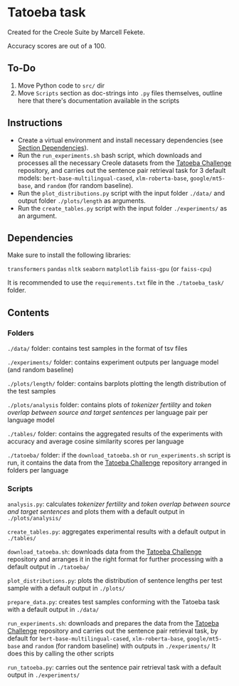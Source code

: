 # Tatoeba task

Created for the Creole Suite by Marcell Fekete.

Accuracy scores are out of a 100.

## To-Do
1. Move Python code to `src/` dir
2. Move `Scripts` section as doc-strings into `.py` files themselves, outline here that there's documentation available in the scripts

## Instructions

* Create a virtual environment and install necessary dependencies (see [Section Dependencies](#dependencies)).
* Run the `run_experiments.sh` bash script, which downloads and processes all the necessary Creole datasets from the [Tatoeba Challenge](https://github.com/Helsinki-NLP/Tatoeba-Challenge/blob/master/data/README.md) repository, and carries out the sentence pair retrieval task for 3 default models: `bert-base-multilingual-cased`, `xlm-roberta-base`, `google/mt5-base`, and `random` (for random baseline).
* Run the `plot_distributions.py` script with the input folder `./data/` and output folder `./plots/length` as arguments.
* Run the `create_tables.py` script with the input folder `./experiments/` as an argument.

## Dependencies

Make sure to install the following libraries:

`transformers` `pandas` `nltk` `seaborn` `matplotlib` `faiss-gpu` (or `faiss-cpu`)

It is recommended to use the `requirements.txt` file in the `./tatoeba_task/` folder.

## Contents

### Folders

`./data/` folder: contains test samples in the format of tsv files

`./experiments/` folder: contains experiment outputs per language model (and random baseline)

`./plots/length/` folder: contains barplots plotting the length distribution of the test samples

`./plots/analysis` folder: contains plots of _tokenizer fertility_ and _token overlap between source and target sentences_ per language pair per language model  

`./tables/` folder: contains the aggregated results of the experiments with accuracy and average cosine similarity scores per language

`./tatoeba/` folder: if the `download_tatoeba.sh` or `run_experiments.sh` script is run, it contains the data from the [Tatoeba Challenge](https://github.com/Helsinki-NLP/Tatoeba-Challenge/blob/master/data/README.md) repository arranged in folders per language

### Scripts

`analysis.py`: calculates _tokenizer fertility_ and _token overlap between source and target sentences_ and plots them with a default output in `./plots/analysis/`

`create_tables.py`: aggregates experimental results with a default output in `./tables/`

`download_tatoeba.sh`: downloads data from the [Tatoeba Challenge](https://github.com/Helsinki-NLP/Tatoeba-Challenge/blob/master/data/README.md) repository and arranges it in the right format for further processing with a default output in `./tatoeba/`

`plot_distributions.py`: plots the distribution of sentence lengths per test sample with a default output in `./plots/`

`prepare_data.py`: creates test samples conforming with the Tatoeba task with a default output in `./data/`

`run_experiments.sh`: downloads and prepares the data from the [Tatoeba Challenge](https://github.com/Helsinki-NLP/Tatoeba-Challenge/blob/master/data/README.md) repository and carries out the sentence pair retrieval task, by default for `bert-base-multilingual-cased`, `xlm-roberta-base`, `google/mt5-base` and `random` (for random baseline) with outputs in `./experiments/`
It does this by calling the other scripts

`run_tatoeba.py`: carries out the sentence pair retrieval task with a default output in `./experiments/`
